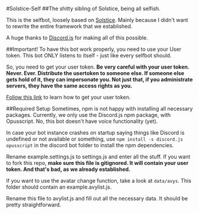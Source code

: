 #Solstice-Self
##The shitty sibling of Solstice, being all selfish.

This is the selfbot, loosely based on [Solstice](https://github.com/MGF1998/SolsticeBot). Mainly because I didn't want to rewrite the entire framework that we established.

A huge thanks to [Discord.js](https://discord.js.org/#/) for making all of this possible.

##Important!
To have this bot work properly, you need to use your User token. This bot ONLY listens to itself - just like every selfbot should.

So, you need to get your user token.
**Be very careful with your user token. Never. Ever. Distribute the usertoken to someone else. If someone else gets hold of it, they can impersonate you. Not just that, if you administrate servers, they have the same access rights as you.**

[Follow this link](https://eslachance.gitbooks.io/discord-js-bot-guide/content/samples/selfbots_are_awesome.html#the-token) to learn how to get your user token.

##Required Setup
Sometimes, npm is not happy with installing all necessary packages.
Currently, we only use the Discord.js npm package, with Opusscript. No, this bot doesn't have voice functionality (yet).

In case your bot instance crashes on startup saying things like Discord is undefined or not available or something, use `npm install -s discord.js opusscript` in the discord bot folder to install the npm dependencies.

Rename example.settings.js  to settings.js and enter all the stuff. If you want to fork this repo, **make sure this file is gitignored. It will contain your user token. And that's bad, as we already established.**

If you want to use the avatar change function, take a look at `data/avys`. This folder should contain an example.avylist.js.

Rename this file to avylist.js and fill out all the necessary data. It should be pretty straightforward.
